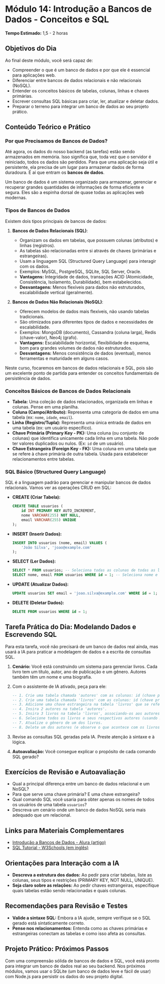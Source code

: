 # Módulo 14: Introdução a Bancos de Dados - Conceitos e SQL

**Tempo Estimado:** 1,5 - 2 horas

## Objetivos do Dia

Ao final deste módulo, você será capaz de:

*   Compreender o que é um banco de dados e por que ele é essencial para aplicações web.
*   Diferenciar entre bancos de dados relacionais e não relacionais (NoSQL).
*   Entender os conceitos básicos de tabelas, colunas, linhas e chaves primárias.
*   Escrever consultas SQL básicas para criar, ler, atualizar e deletar dados.
*   Preparar o terreno para integrar um banco de dados ao seu projeto prático.

## Conteúdo Teórico e Prático

### Por que Precisamos de Bancos de Dados?

Até agora, os dados do nosso backend (as tarefas) estão sendo armazenados em memória. Isso significa que, toda vez que o servidor é reiniciado, todos os dados são perdidos. Para que uma aplicação seja útil e persistente, ela precisa de um lugar para armazenar dados de forma duradoura. É aí que entram os **bancos de dados**.

Um banco de dados é um sistema organizado para armazenar, gerenciar e recuperar grandes quantidades de informações de forma eficiente e segura. Eles são a espinha dorsal de quase todas as aplicações web modernas.

### Tipos de Bancos de Dados

Existem dois tipos principais de bancos de dados:

1.  **Bancos de Dados Relacionais (SQL)**:
    *   Organizam os dados em tabelas, que possuem colunas (atributos) e linhas (registros).
    *   As tabelas são relacionadas entre si através de chaves (primárias e estrangeiras).
    *   Usam a linguagem SQL (Structured Query Language) para interagir com os dados.
    *   Exemplos: MySQL, PostgreSQL, SQLite, SQL Server, Oracle.
    *   **Vantagens:** Integridade de dados, transações ACID (Atomicidade, Consistência, Isolamento, Durabilidade), bem estabelecidos.
    *   **Desvantagens:** Menos flexíveis para dados não estruturados, escalabilidade vertical (geralmente).

2.  **Bancos de Dados Não Relacionais (NoSQL)**:
    *   Oferecem modelos de dados mais flexíveis, não usando tabelas tradicionais.
    *   São otimizados para diferentes tipos de dados e necessidades de escalabilidade.
    *   Exemplos: MongoDB (documento), Cassandra (coluna larga), Redis (chave-valor), Neo4j (grafo).
    *   **Vantagens:** Escalabilidade horizontal, flexibilidade de esquema, bom para grandes volumes de dados não estruturados.
    *   **Desvantagens:** Menos consistência de dados (eventual), menos ferramentas e maturidade em alguns casos.

Neste curso, focaremos em bancos de dados relacionais e SQL, pois são um excelente ponto de partida para entender os conceitos fundamentais de persistência de dados.

### Conceitos Básicos de Bancos de Dados Relacionais

*   **Tabela:** Uma coleção de dados relacionados, organizada em linhas e colunas. Pense em uma planilha.
*   **Coluna (Campo/Atributo):** Representa uma categoria de dados em uma tabela (ex: `nome`, `idade`, `email`).
*   **Linha (Registro/Tupla):** Representa uma única entrada de dados em uma tabela (ex: um usuário específico).
*   **Chave Primária (Primary Key - PK):** Uma coluna (ou conjunto de colunas) que identifica unicamente cada linha em uma tabela. Não pode ter valores duplicados ou nulos. (Ex: `id` de um usuário).
*   **Chave Estrangeira (Foreign Key - FK):** Uma coluna em uma tabela que se refere à chave primária de outra tabela. Usada para estabelecer relacionamentos entre tabelas.

### SQL Básico (Structured Query Language)

SQL é a linguagem padrão para gerenciar e manipular bancos de dados relacionais. Vamos ver as operações CRUD em SQL:

*   **CREATE (Criar Tabela):**
    ```sql
    CREATE TABLE usuarios (
        id INT PRIMARY KEY AUTO_INCREMENT,
        nome VARCHAR(255) NOT NULL,
        email VARCHAR(255) UNIQUE
    );
    ```

*   **INSERT (Inserir Dados):**
    ```sql
    INSERT INTO usuarios (nome, email) VALUES (
        'João Silva', 'joao@example.com'
    );
    ```

*   **SELECT (Ler Dados):**
    ```sql
    SELECT * FROM usuarios; -- Seleciona todas as colunas de todas as linhas
    SELECT nome, email FROM usuarios WHERE id = 1; -- Seleciona nome e email do usuário com id 1
    ```

*   **UPDATE (Atualizar Dados):**
    ```sql
    UPDATE usuarios SET email = 'joao.silva@example.com' WHERE id = 1;
    ```

*   **DELETE (Deletar Dados):**
    ```sql
    DELETE FROM usuarios WHERE id = 1;
    ```

## Tarefa Prática do Dia: Modelando Dados e Escrevendo SQL

Para esta tarefa, você não precisará de um banco de dados real ainda, mas usará a IA para praticar a modelagem de dados e a escrita de consultas SQL.

1.  **Cenário:** Você está construindo um sistema para gerenciar livros. Cada livro tem um título, autor, ano de publicação e um gênero. Autores também têm um nome e uma biografia.

2.  Com o assistente de IA ativado, peça para ele:

    ```sql
    -- 1. Crie uma tabela chamada 'autores' com as colunas: id (chave primária, auto-incremento), nome (texto, não nulo), biografia (texto).
    -- 2. Crie uma tabela chamada 'livros' com as colunas: id (chave primária, auto-incremento), titulo (texto, não nulo), ano_publicacao (inteiro), genero (texto).
    -- 3. Adicione uma chave estrangeira na tabela 'livros' que se refere ao 'id' da tabela 'autores'. Chame a coluna de 'autor_id'.
    -- 4. Insira 2 autores na tabela 'autores'.
    -- 5. Insira 3 livros na tabela 'livros', associando-os aos autores que você inseriu.
    -- 6. Selecione todos os livros e seus respectivos autores (usando JOIN).
    -- 7. Atualize o gênero de um dos livros.
    -- 8. Delete um dos autores (e observe o que acontece com os livros associados - a IA pode te dar um aviso ou sugestão de como lidar com isso).
    ```

3.  Revise as consultas SQL geradas pela IA. Preste atenção à sintaxe e à lógica.
4.  **Autoavaliação:** Você consegue explicar o propósito de cada comando SQL gerado?

## Exercícios de Revisão e Autoavaliação

*   Qual a principal diferença entre um banco de dados relacional e um NoSQL?
*   Para que serve uma chave primária? E uma chave estrangeira?
*   Qual comando SQL você usaria para obter apenas os nomes de todos os usuários de uma tabela `usuarios`?
*   Descreva um cenário onde um banco de dados NoSQL seria mais adequado que um relacional.

## Links para Materiais Complementares

*   [Introdução a Bancos de Dados - Alura (artigo)](https://www.alura.com.br/artigos/banco-de-dados-o-que-e-e-para-que-serve)
*   [SQL Tutorial - W3Schools (em inglês)](https://www.w3schools.com/sql/)

## Orientações para Interação com a IA

*   **Descreva a estrutura dos dados:** Ao pedir para criar tabelas, liste as colunas, seus tipos e restrições (PRIMARY KEY, NOT NULL, UNIQUE).
*   **Seja claro sobre as relações:** Ao pedir chaves estrangeiras, especifique quais tabelas estão sendo relacionadas e quais colunas.

## Recomendações para Revisão e Testes

*   **Valide a sintaxe SQL:** Embora a IA ajude, sempre verifique se o SQL gerado está sintaticamente correto.
*   **Pense nos relacionamentos:** Entenda como as chaves primárias e estrangeiras conectam as tabelas e como isso afeta as consultas.

## Projeto Prático: Próximos Passos

Com uma compreensão sólida de bancos de dados e SQL, você está pronto para integrar um banco de dados real ao seu backend. Nos próximos módulos, vamos usar o SQLite (um banco de dados leve e fácil de usar) com Node.js para persistir os dados do seu projeto digital.

